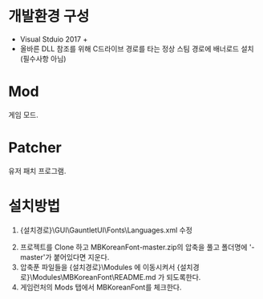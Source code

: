 # 개발환경 구성
 * Visual Stduio 2017 +
 * 올바른 DLL 참조를 위해 C드라이브 경로를 타는 정상 스팀 경로에 배너로드 설치 (필수사항 아님)

# Mod
 게임 모드.
# Patcher
 유저 패치 프로그램. 

# 설치방법
1. {설치경로}\GUI\GauntletUI\Fonts\Languages.xml 수정

  <Language id="한국어" DefaultFont="simkai">
    <Map From="FiraSansExtraCondensed-Light" To="simkai"/>
    <Map From="FiraSansExtraCondensed-Medium" To="simkai"/>
    <Map From="FiraSansExtraCondensed-Regular" To="simkai"/>
    <Map From="Galahad" To="simkai"/>
    <Map From="Galahad_Numbers_Bold" To="simkai"/>
  </Language>
  
2. 프로젝트를 Clone 하고 MBKoreanFont-master.zip의 압축을 풀고 폴더명에 '-master'가 붙어있다면 지운다.
3. 압축푼 파일들을 {설치경로}\Modules 에 이동시켜서
   {설치경로}\Modules\MBKoreanFont\README.md 가 되도록한다.
4. 게임런처의 Mods 탭에서 MBKoreanFont를 체크한다.
